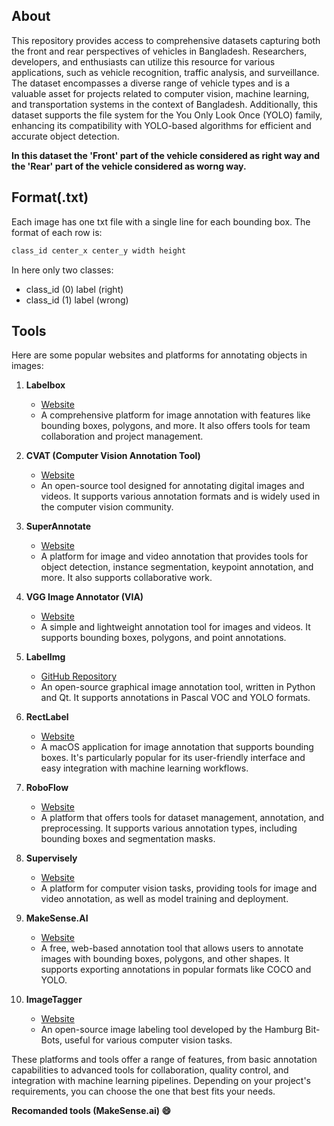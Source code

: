 ## About

<p> This repository provides access to comprehensive datasets capturing both the front and rear perspectives of vehicles in Bangladesh. Researchers, developers, and enthusiasts can utilize this resource for various applications, such as vehicle recognition, traffic analysis, and surveillance. The dataset encompasses a diverse range of vehicle types and is a valuable asset for projects related to computer vision, machine learning, and transportation systems in the context of Bangladesh. Additionally, this dataset supports the file system for the You Only Look Once (YOLO) family, enhancing its compatibility with YOLO-based algorithms for efficient and accurate object detection.
</p>

<b>In this dataset the 'Front' part of the vehicle considered as right way and the 'Rear' part of the vehicle considered as worng way.</b>

## Format(.txt)

<p>Each image has one txt file with a single line for each bounding box. The format of each row is:</p>

   ```sh
   class_id center_x center_y width height
   ```
In here only two classes: 
   - class_id (0) label (right)
   - class_id (1) label (wrong)

## Tools

Here are some popular websites and platforms for annotating objects in images:

1. **Labelbox**
   - [Website](https://www.labelbox.com/)
   - A comprehensive platform for image annotation with features like bounding boxes, polygons, and more. It also offers tools for team collaboration and project management.

2. **CVAT (Computer Vision Annotation Tool)**
   - [Website](https://cvat.org/)
   - An open-source tool designed for annotating digital images and videos. It supports various annotation formats and is widely used in the computer vision community.

3. **SuperAnnotate**
   - [Website](https://www.superannotate.com/)
   - A platform for image and video annotation that provides tools for object detection, instance segmentation, keypoint annotation, and more. It also supports collaborative work.

4. **VGG Image Annotator (VIA)**
   - [Website](http://www.robots.ox.ac.uk/~vgg/software/via/)
   - A simple and lightweight annotation tool for images and videos. It supports bounding boxes, polygons, and point annotations.

5. **LabelImg**
   - [GitHub Repository](https://github.com/tzutalin/labelImg)
   - An open-source graphical image annotation tool, written in Python and Qt. It supports annotations in Pascal VOC and YOLO formats.

6. **RectLabel**
   - [Website](https://rectlabel.com/)
   - A macOS application for image annotation that supports bounding boxes. It's particularly popular for its user-friendly interface and easy integration with machine learning workflows.

7. **RoboFlow**
   - [Website](https://roboflow.com/)
   - A platform that offers tools for dataset management, annotation, and preprocessing. It supports various annotation types, including bounding boxes and segmentation masks.

8. **Supervisely**
   - [Website](https://supervise.ly/)
   - A platform for computer vision tasks, providing tools for image and video annotation, as well as model training and deployment.

9. **MakeSense.AI**
   - [Website](https://www.makesense.ai/)
   - A free, web-based annotation tool that allows users to annotate images with bounding boxes, polygons, and other shapes. It supports exporting annotations in popular formats like COCO and YOLO.

10. **ImageTagger**
    - [Website](https://imagetagger.bit-bots.de/)
    - An open-source image labeling tool developed by the Hamburg Bit-Bots, useful for various computer vision tasks.

These platforms and tools offer a range of features, from basic annotation capabilities to advanced tools for collaboration, quality control, and integration with machine learning pipelines. Depending on your project's requirements, you can choose the one that best fits your needs.

<b>Recomanded tools (MakeSense.ai) :smile:</b>
